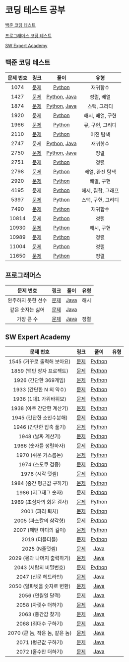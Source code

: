 # 코딩 테스트 공부

[백준 코딩 테스트](#백준-코딩-테스트)

[프로그래머스 코딩 테스트](#프로그래머스)

[SW Expert Academy](#SW-Expert-Academy)

## 백준 코딩 테스트

| 문제 번호 |                     링크                      |                             풀이                             |        유형        |
| :-------: | :-------------------------------------------: | :----------------------------------------------------------: | :----------------: |
|   1074    | [문제](https://www.acmicpc.net/problem/1074)  |                 [Python](./BaekJoon/1074.py)                 |      재귀함수      |
|   1427    | [문제](https://www.acmicpc.net/problem/1427)  | [Python](./BaekJoon/1427/1427.py), [Java](./BaekJoon/1427/Main.java) |     정렬, 배열     |
|   1874    | [문제](https://www.acmicpc.net/problem/1874)  | [Python](./BaekJoon/1874/1874.py), [Java](./BaekJoon/1874/Main.java) |    스택, 그리디    |
|   1920    | [문제](https://www.acmicpc.net/problem/1920)  |                 [Python](./BaekJoon/1920.py)                 |  해시, 배열, 구현  |
|   1966    | [문제](https://www.acmicpc.net/problem/1966)  |                 [Python](./BaekJoon/1966.py)                 |  큐, 구현, 그리디  |
|   2110    | [문제](https://www.acmicpc.net/problem/2110)  |                          [Python]()                          |     이진 탐색      |
|   2747    | [문제](https://www.acmicpc.net/problem/2747)  | [Python](./BaekJoon/2747/2747.py), [Java](./BaekJoon/2747/Main.java) |      재귀함수      |
|   2750    | [문제](https://www.acmicpc.net/problem/2750)  | [Python](./BaekJoon/2750/2750.py), [Java](./BaekJoon/2750/Main.java) |        정렬        |
|   2751    | [문제](https://www.acmicpc.net/problem/2751)  |                 [Python](./BaekJoon/2751.py)                 |        정렬        |
|   2798    | [문제](https://www.acmicpc.net/problem/2798)  |                 [Python](./BaekJoon/2798.py)                 |  배열, 완전 탐색   |
|   2920    | [문제](https://www.acmicpc.net/problem/2920)  |                 [Python](./BaekJoon/2920.py)                 |     배열, 구현     |
|   4195    | [문제](https://www.acmicpc.net/problem/4195)  |                 [Python](./BaekJoon/4195.py)                 | 해시, 집합, 그래프 |
|   5397    | [문제](https://www.acmicpc.net/problem/5397)  |                 [Python](./BaekJoon/5397.py)                 | 스택, 구현, 그리디 |
|   7490    | [문제](https://www.acmicpc.net/problem/7490)  |                 [Python](./BaekJoon/7490.py)                 |      재귀함수      |
|   10814   | [문제](https://www.acmicpc.net/problem/10814) |                [Python](./BaekJoon/10814.py)                 |        정렬        |
|   10930   | [문제](https://www.acmicpc.net/problem/10930) |                [Python](./BaekJoon/10930.py)                 |     해시, 구현     |
|   10989   | [문제](https://www.acmicpc.net/problem/10989) |                [Python](./BaekJoon/10989.py)                 |        정렬        |
|   11004   | [문제](https://www.acmicpc.net/problem/11004) |                [Python](./BaekJoon/11004.py)                 |        정렬        |
|   11650   | [문제](https://www.acmicpc.net/problem/11650) |                [Python](./BaekJoon/11650.py)                 |        정렬        |



## 프로그래머스

|     문제 번호      |                             링크                             |                 풀이                  | 유형 |
| :----------------: | :----------------------------------------------------------: | :-----------------------------------: | :--: |
| 완주하지 못한 선수 | [문제](https://programmers.co.kr/learn/courses/30/lessons/42576) | [Java](./Programmers/42576/Main.java) | 해시 |
|  같은 숫자는 싫어  | [문제](https://programmers.co.kr/learn/courses/30/lessons/12906) | [Java](./Programmers/12906/Main.java) |      |
|     가장 큰 수     | [문제](https://programmers.co.kr/learn/courses/30/lessons/42746) | [Java](./Programmers/42746/Main.java) | 정렬 |



## SW Expert Academy

|           문제 번호            |                             링크                             |                     풀이                     | 유형 |
| :----------------------------: | :----------------------------------------------------------: | :------------------------------------------: | :--: |
|  1545 (거꾸로 출력해 보아요)   | [문제](https://swexpertacademy.com/main/code/problem/problemDetail.do?contestProbId=AV2gbY0qAAQBBAS0&categoryId=AV2gbY0qAAQBBAS0&categoryType=CODE) | [Python](./SWExpertAcademy/1545/Solution.py) |      |
|   1859 (백만 장자 프로젝트)    | [문제](https://swexpertacademy.com/main/code/problem/problemDetail.do?contestProbId=AV5LrsUaDxcDFAXc) | [Python](./SWExpertAcademy/1859/Solution.py) |      |
|     1926 (간단한 369게임)      | [문제](https://swexpertacademy.com/main/code/problem/problemDetail.do?contestProbId=AV5PTeo6AHUDFAUq&categoryId=AV5PTeo6AHUDFAUq&categoryType=CODE) | [Python](./SWExpertAcademy/1926/Solution.py) |      |
|    1933 (간단한 N 의 약수)     | [문제](https://swexpertacademy.com/main/code/problem/problemDetail.do?contestProbId=AV5PhcWaAKIDFAUq&categoryId=AV5PhcWaAKIDFAUq&categoryType=CODE) | [Python](./SWExpertAcademy/1933/Solution.py) |      |
|     1936 (1대1 가위바위보)     | [문제](https://swexpertacademy.com/main/code/problem/problemDetail.do?contestProbId=AV5PjKXKALcDFAUq&categoryId=AV5PjKXKALcDFAUq&categoryType=CODE) | [Python](./SWExpertAcademy/1936/Solution.py) |      |
|   1938 (아주 간단한 계산기)    | [문제](https://swexpertacademy.com/main/code/problem/problemDetail.do?contestProbId=AV5PjsYKAMIDFAUq&categoryId=AV5PjsYKAMIDFAUq&categoryType=CODE) | [Python](./SWExpertAcademy/1938/Solution.py) |      |
|    1945 (간단한 소인수분해)    | [문제](https://swexpertacademy.com/main/code/problem/problemDetail.do?contestProbId=AV5Pl0Q6ANQDFAUq&categoryId=AV5Pl0Q6ANQDFAUq&categoryType=CODE) | [Python](./SWExpertAcademy/1945/Solution.py) |      |
|    1946 (간단한 압축 풀기)     | [문제](https://swexpertacademy.com/main/code/problem/problemDetail.do?contestProbId=AV5PmkDKAOMDFAUq&categoryId=AV5PmkDKAOMDFAUq&categoryType=CODE) | [Python](./SWExpertAcademy/1946/Solution.py) |      |
|       1948 (날짜 계산기)       | [문제](https://swexpertacademy.com/main/code/problem/problemDetail.do?contestProbId=AV5PnnU6AOsDFAUq&categoryId=AV5PnnU6AOsDFAUq&categoryType=CODE&&&) | [Python](./SWExpertAcademy/1948/Solution.py) |      |
|     1966 (숫자를 정렬하자)     | [문제](https://swexpertacademy.com/main/code/problem/problemDetail.do?contestProbId=AV5PrmyKAWEDFAUq&categoryId=AV5PrmyKAWEDFAUq&categoryType=CODE) | [Python](./SWExpertAcademy/1966/Solution.py) |      |
|      1970 (쉬운 거스름돈)      | [문제](https://swexpertacademy.com/main/code/problem/problemDetail.do?contestProbId=AV5PsIl6AXIDFAUq&categoryId=AV5PsIl6AXIDFAUq&categoryType=CODE) | [Python](./SWExpertAcademy/1970/Solution.py) |      |
|       1974 (스도쿠 검증)       | [문제](https://swexpertacademy.com/main/code/problem/problemDetail.do?contestProbId=AV5Psz16AYEDFAUq&categoryId=AV5Psz16AYEDFAUq&categoryType=CODE) | [Python](./SWExpertAcademy/1974/Solution.py) |      |
|        1976 (시각 덧셈)        | [문제](https://swexpertacademy.com/main/code/problem/problemDetail.do?contestProbId=AV5PttaaAZIDFAUq&categoryId=AV5PttaaAZIDFAUq&categoryType=CODE) | [Python](./SWExpertAcademy/1976/Solution.py) |      |
|   1984 (중간 평균값 구하기)    | [문제](https://swexpertacademy.com/main/code/problem/problemDetail.do?contestProbId=AV5Pw_-KAdcDFAUq&categoryId=AV5Pw_-KAdcDFAUq&categoryType=CODE) | [Python](./SWExpertAcademy/1984/Solution.py) |      |
|      1986 (지그재그 숫자)      | [문제](https://swexpertacademy.com/main/code/problem/problemDetail.do?contestProbId=AV5PxmBqAe8DFAUq&categoryId=AV5PxmBqAe8DFAUq&categoryType=CODE) | [Python](./SWExpertAcademy/1986/Solution.py) |      |
|   1989 (초심자의 회문 검사)    | [문제](https://swexpertacademy.com/main/code/problem/problemDetail.do?contestProbId=AV5PyTLqAf4DFAUq&categoryId=AV5PyTLqAf4DFAUq&categoryType=CODE) | [Python](./SWExpertAcademy/1989/Solution.py) |      |
|        2001 (파리 퇴치)        | [문제](https://swexpertacademy.com/main/code/problem/problemDetail.do?contestProbId=AV5PzOCKAigDFAUq&categoryId=AV5PzOCKAigDFAUq&categoryType=CODE) | [Python](./SWExpertAcademy/2001/Solution.py) |      |
|     2005 (파스칼의 삼각형)     | [문제](https://swexpertacademy.com/main/code/problem/problemDetail.do?contestProbId=AV5P0-h6Ak4DFAUq) | [Python](./SWExpertAcademy/2005/Solution.py) |      |
|    2007 (패턴 마디의 길이)     | [문제](https://swexpertacademy.com/main/code/problem/problemDetail.do?contestProbId=AV5PhcWaAKIDFAUq&categoryId=AV5PhcWaAKIDFAUq&categoryType=CODE) | [Python](./SWExpertAcademy/2007/Solution.py) |      |
|        2019 (더블더블)         | [문제](https://swexpertacademy.com/main/code/problem/problemDetail.do?contestProbId=AV5QDEX6AqwDFAUq&categoryId=AV5QDEX6AqwDFAUq&categoryType=CODE) | [Python](./SWExpertAcademy/2019/Solution.py) |      |
|         2025 (N줄덧셈)         | [문제](https://swexpertacademy.com/main/code/problem/problemDetail.do?contestProbId=AV5QFZtaAscDFAUq&categoryId=AV5QFZtaAscDFAUq&categoryType=CODE) | [Java](./SWExpertAcademy/2025/Solution.java) |      |
|  2029 (몫과 나머지 출력하기)   | [문제](https://swexpertacademy.com/main/code/problem/problemDetail.do?contestProbId=AV5QGNvKAtEDFAUq&categoryId=AV5QGNvKAtEDFAUq&categoryType=CODE) | [Java](./SWExpertAcademy/2029/Solution.java) |      |
|     2043 (서랍의 비밀번호)     | [문제](https://swexpertacademy.com/main/code/problem/problemDetail.do?contestProbId=AV5QJ_8KAx8DFAUq&categoryId=AV5QJ_8KAx8DFAUq&categoryType=CODE) | [Python](./SWExpertAcademy/2043/Solution.py) |      |
|      2047 (신문 헤드라인)      | [문제](https://swexpertacademy.com/main/code/problem/problemDetail.do?contestProbId=AV5QKsLaAy0DFAUq&categoryId=AV5QKsLaAy0DFAUq&categoryType=CODE) | [Java](./SWExpertAcademy/2047/Solution.java) |      |
|  2050 (알파벳을 숫자로 변환)   | [문제](https://swexpertacademy.com/main/code/problem/problemDetail.do?contestProbId=AV5QLGxKAzQDFAUq&categoryId=AV5QLGxKAzQDFAUq&categoryType=CODE) | [Java](./SWExpertAcademy/2050/Solution.java) |      |
|       2056 (연월일 달력)       | [문제](https://swexpertacademy.com/main/code/problem/problemDetail.do?contestProbId=AV5QLkdKAz4DFAUq&categoryId=AV5QLkdKAz4DFAUq&categoryType=CODE) | [Java](./SWExpertAcademy/2056/Solution.java) |      |
|      2058 (자릿수 더하기)      | [문제](https://swexpertacademy.com/main/code/problem/problemDetail.do?contestProbId=AV5QPRjqA10DFAUq&categoryId=AV5QPRjqA10DFAUq&categoryType=CODE) | [Java](./SWExpertAcademy/2058/Solution.java) |      |
|       2063 (중간값 찾기)       | [문제](https://swexpertacademy.com/main/code/problem/problemDetail.do?contestProbId=AV5QPsXKA2UDFAUq&categoryId=AV5QPsXKA2UDFAUq&categoryType=CODE) | [Java](./SWExpertAcademy/2063/Solution.java) |      |
|      2068 (최대수 구하기)      | [문제](https://swexpertacademy.com/main/code/problem/problemDetail.do?contestProbId=AV5QQhbqA4QDFAUq&categoryId=AV5QQhbqA4QDFAUq&categoryType=CODE) | [Java](./SWExpertAcademy/2068/Solution.java) |      |
| 2070 (큰 놈, 작은 놈, 같은 놈) | [문제](https://swexpertacademy.com/main/code/problem/problemDetail.do?contestProbId=AV5QQ6qqA40DFAUq&categoryId=AV5QQ6qqA40DFAUq&categoryType=CODE) | [Java](./SWExpertAcademy/2070/Solution.java) |      |
|      2071 (평균값 구하기)      | [문제](https://swexpertacademy.com/main/code/problem/problemDetail.do?contestProbId=AV5QRnJqA5cDFAUq&categoryId=AV5QRnJqA5cDFAUq&categoryType=CODE) | [Java](./SWExpertAcademy/2071/Solution.java) |      |
|      2072 (홀수만 더하기)      | [문제](https://swexpertacademy.com/main/code/problem/problemDetail.do?contestProbId=AV5QSEhaA5sDFAUq#none) | [Java](./SWExpertAcademy/2072/Solution.java) |      |

